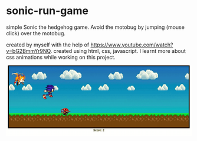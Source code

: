 # sonic-run-game
simple Sonic the hedgehog game. Avoid the motobug by jumping (mouse click) over the motobug.  

created by myself with the help of https://www.youtube.com/watch?v=bG2BmmYr9NQ.
created using html, css, javascript. 
I learnt more about css animations while working on this project. 


![my screenshot](screenshot.png)
